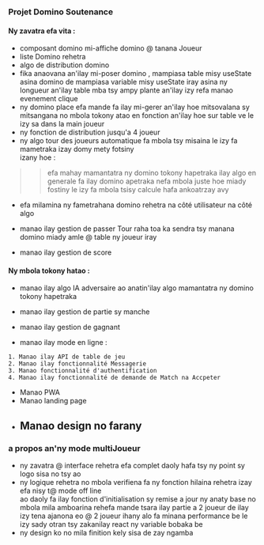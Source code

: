 ### Projet Domino Soutenance

#### Ny zavatra efa vita : 
* composant domino mi-affiche domino @ tanana Joueur 
* liste Domino rehetra
* algo de distribution domino
* fika anaovana an'ilay mi-poser domino , mampiasa table
misy useState asina domino de mampiasa variable misy useState iray asina ny longueur an'ilay table mba tsy ampy plante an'ilay izy refa manao evenement clique 
* ny domino place efa mande fa ilay mi-gerer an'ilay 
hoe mitsovalana sy mitsangana no mbola tokony atao en fonction an'ilay hoe sur table ve le izy sa dans la main joueur
* ny fonction de distribution jusqu'a 4 joueur
* ny algo tour des joueurs automatique fa mbola tsy misaina le izy fa mametraka izay domy mety fotsiny <br>
izany hoe : 
>> efa mahay mamantatra ny domino tokony hapetraka ilay algo en generale fa ilay domino apetraka nefa mbola juste hoe miady fostiny le izy fa mbola tsisy calcule hafa ankoatrzay avy 
* efa milamina ny fametrahana domino rehetra na côté utilisateur na côté algo 
* manao ilay gestion de passer Tour raha toa ka sendra tsy manana domino miady amle @ table ny joueur iray

* manao ilay gestion de score 
#### Ny mbola tokony hatao : 
* manao ilay algo IA adversaire ao anatin'ilay algo mamantatra ny domino tokony hapetraka 

* manao ilay gestion de partie sy manche 
* manao ilay gestion de gagnant
* manao ilay mode en ligne :<br>
```
1. Manao ilay API de table de jeu
2. Manao ilay fonctionnalité Messagerie
3. Manao fonctionnalité d'authentification
4. Manao ilay fonctionnalité de demande de Match na Accpeter
```
* Manao PWA 
* Manao landing page
* ## Manao design no farany 
 
### a propos an'ny mode multiJoueur 
* ny zavatra @ interface rehetra efa complet daoly hafa tsy ny point sy logo sisa no tsy ao
* ny logique rehetra no mbola verifiena fa ny fonction hilaina rehetra izay efa nisy t@ mode off line <br> 
ao daoly fa ilay fonction d'initialisation sy remise a jour ny anaty base no mbola mila amboarina rehefa mande tsara ilay partie a 2 joueur
de ilay izy tena ajanona eo @ 2 joueur ihany alo fa minana performance be le izy sady otran tsy zakanilay react ny variable bobaka be 
* ny design ko no mila finition kely sisa de zay ngamba 